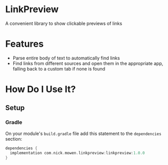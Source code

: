 # LinkPreview
A convenient library to show clickable previews of links

# Features

* Parse entire body of text to automatically find links
* Find links from different sources and open them in the appropriate app, falling back to a custom tab if none is found

# How Do I Use It?

## Setup

### Gradle

On your module's `build.gradle` file add this statement to the `dependencies` section:

```groovy
dependencies {
  implementation com.nick.mowen.linkpreview:linkpreview:1.0.0
}
```
